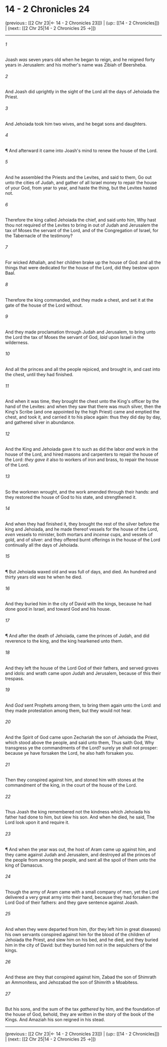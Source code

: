 # 14 - 2 Chronicles 24

(previous:: [[2 Chr 23|← 14 - 2 Chronicles 23]]) | (up:: [[14 - 2 Chronicles]]) | (next:: [[2 Chr 25|14 - 2 Chronicles 25 →]])

***


###### 1 
Joash _was_ seven years old when he began to reign, and he reigned forty years in Jerusalem: and his mother's name was Zibiah of Beersheba. 

###### 2 
And Joash did uprightly in the sight of the Lord all the days of Jehoiada the Priest. 

###### 3 
And Jehoiada took him two wives, and he begat sons and daughters. 

###### 4 
¶ And afterward it came into Joash's mind to renew the house of the Lord. 

###### 5 
And he assembled the Priests and the Levites, and said to them, Go out unto the cities of Judah, and gather of all Israel money to repair the house of your God, from year to year, and haste the thing, but the Levites hasted not. 

###### 6 
Therefore the king called Jehoiada the chief, and said unto him, Why hast thou not required of the Levites to bring in out of Judah and Jerusalem the tax of Moses the servant of the Lord, and of the Congregation of Israel, for the Tabernacle of the testimony? 

###### 7 
For wicked Athaliah, and her children brake up the house of God: and all the things that were dedicated for the house of the Lord, did they bestow upon Baal. 

###### 8 
Therefore the king commanded, and they made a chest, and set it at the gate of the house of the Lord without. 

###### 9 
And they made proclamation through Judah and Jerusalem, to bring unto the Lord the tax of Moses the servant of God, _laid_ upon Israel in the wilderness. 

###### 10 
And all the princes and all the people rejoiced, and brought in, and cast into the chest, until they had finished. 

###### 11 
And when it was time, they brought the chest unto the King's officer by the hand of the Levites: and when they saw that there was much silver, then the King's Scribe (and one appointed by the high Priest) came and emptied the chest, and took it, and carried it to his place again: thus they did day by day, and gathered silver in abundance. 

###### 12 
And the King and Jehoiada gave it to such as did the labor _and_ work in the house of the Lord, and hired masons and carpenters to repair the house of the Lord: _they gave it_ also to workers of iron and brass, to repair the house of the Lord. 

###### 13 
So the workmen wrought, and the work amended through their hands: and they restored the house of God to his state, and strengthened it. 

###### 14 
And when they had finished it, they brought the rest of the silver before the king and Jehoiada, and he made thereof vessels for the house of the Lord, _even_ vessels to minister, both mortars and _incense_ cups, and vessels of gold, and of silver: and they offered burnt offerings in the house of the Lord continually all the days of Jehoiada. 

###### 15 
¶ But Jehoiada waxed old and was full of days, and died. An hundred and thirty years old _was_ he when he died. 

###### 16 
And they buried him in the city of David with the kings, because he had done good in Israel, and toward God and his house. 

###### 17 
¶ And after the death of Jehoiada, came the princes of Judah, and did reverence to the king, and the king hearkened unto them. 

###### 18 
And they left the house of the Lord God of their fathers, and served groves and idols: and wrath came upon Judah and Jerusalem, because of this their trespass. 

###### 19 
And _God_ sent Prophets among them, to bring them again unto the Lord: and they made protestation among them, but they would not hear. 

###### 20 
And the Spirit of God came upon Zechariah the son of Jehoiada the Priest, which stood above the people, and said unto them, Thus saith God, Why transgress ye the commandments of the Lord? surely ye shall not prosper: because ye have forsaken the Lord, he also hath forsaken you. 

###### 21 
Then they conspired against him, and stoned him with stones at the commandment of the king, in the court of the house of the Lord. 

###### 22 
Thus Joash the king remembered not the kindness which Jehoiada his father had done to him, but slew his son. And when he died, he said, The Lord look upon it and require it. 

###### 23 
¶ And when the year was out, the host of Aram came up against him, and they came against Judah and Jerusalem, and destroyed all the princes of the people from among the people, and sent all the spoil of them unto the king of Damascus. 

###### 24 
Though the army of Aram came with a small company of men, yet the Lord delivered a very great army into their hand, because they had forsaken the Lord God of their fathers: and they gave sentence against Joash. 

###### 25 
And when they were departed from him, (for they left him in great diseases) his own servants conspired against him for the blood of the children of Jehoiada the Priest, and slew him on his bed, and he died, and they buried him in the city of David: but they buried him not in the sepulchers of the kings. 

###### 26 
And these are they that conspired against him, Zabad the son of Shimrath an Ammonitess, and Jehozabad the son of Shimrith a Moabitess. 

###### 27 
But his sons, and the sum of the tax _gathered_ by him, and the foundation of the house of God, behold, they are written in the story of the book of the Kings. And Amaziah his son reigned in his stead.

***

(previous:: [[2 Chr 23|← 14 - 2 Chronicles 23]]) | (up:: [[14 - 2 Chronicles]]) | (next:: [[2 Chr 25|14 - 2 Chronicles 25 →]])
